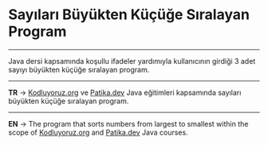 # Sayıları Büyükten Küçüğe Sıralayan Program
***
Java dersi kapsamında koşullu ifadeler yardımıyla kullanıcının girdiği 3 adet sayıyı büyükten küçüğe sıralayan program.
***
**TR** -> [Kodluyoruz.org](https://www.kodluyoruz.org/) ve [Patika.dev](https://www.patika.dev/tr) Java eğitimleri kapsamında sayıları büyükten küçüğe sıralayan program.
***
**EN** -> The program that sorts numbers from largest to smallest within the scope of [Kodluyoruz.org](https://www.kodluyoruz.org/) and [Patika.dev](https://www.patika.dev/tr) Java courses.